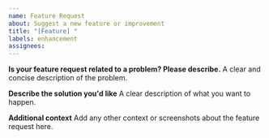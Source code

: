 ```yaml
---
name: Feature Request
about: Suggest a new feature or improvement
title: "[Feature] "
labels: enhancement
assignees: 
---
```


**Is your feature request related to a problem? Please describe.**
A clear and concise description of the problem.

**Describe the solution you'd like**
A clear description of what you want to happen.

**Additional context**
Add any other context or screenshots about the feature request here.

